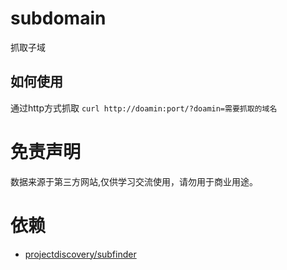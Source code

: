 # subdomain

抓取子域

## 如何使用

通过http方式抓取
`curl http://doamin:port/?doamin=需要抓取的域名`

# 免责声明

数据来源于第三方网站,仅供学习交流使用，请勿用于商业用途。

# 依赖

* [projectdiscovery/subfinder](https://github.com/projectdiscovery/subfinder)